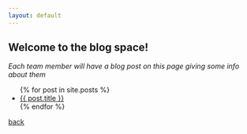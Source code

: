 ```yaml
---
layout: default 
---
```


## Welcome to the blog space! 

_Each team member will have a blog post on this page giving some info 
about them_ 

<ul>
  {% for post in site.posts %}
    <li>
      <a href="{{ post.url }}">{{ post.title }}</a>
    </li>
  {% endfor %}
</ul>

[back](./)
